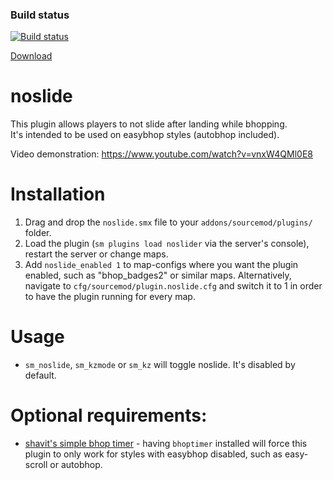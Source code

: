 ### Build status
[![Build status](https://travis-ci.org/shavitush/noslide.svg?branch=master)](https://travis-ci.org/shavitush/noslide)

[Download](https://github.com/shavitush/noslide/releases)

# noslide
This plugin allows players to not slide after landing while bhopping.  
It's intended to be used on easybhop styles (autobhop included).

Video demonstration: https://www.youtube.com/watch?v=vnxW4QMl0E8

# Installation
1. Drag and drop the `noslide.smx` file to your `addons/sourcemod/plugins/` folder.
2. Load the plugin (`sm plugins load noslider` via the server's console), restart the server or change maps.
3. Add `noslide_enabled 1` to map-configs where you want the plugin enabled, such as "bhop_badges2" or similar maps. Alternatively, navigate to `cfg/sourcemod/plugin.noslide.cfg` and switch it to 1 in order to have the plugin running for every map.

# Usage
* `sm_noslide`, `sm_kzmode` or `sm_kz` will toggle noslide. It's disabled by default.

# Optional requirements:
* [shavit's simple bhop timer](https://github.com/shavitush/bhoptimer) - having `bhoptimer` installed will force this plugin to only work for styles with easybhop disabled, such as easy-scroll or autobhop.
